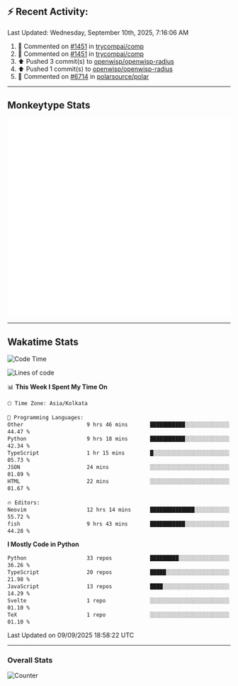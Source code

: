 ## :zap: Recent Activity:
<!--RECENT_ACTIVITY:last_update-->
Last Updated: Wednesday, September 10th, 2025, 7:16:06 AM
<!--RECENT_ACTIVITY:last_update_end-->
<!--RECENT_ACTIVITY:start-->
1. 💬 Commented on [#1451](https://github.com/trycompai/comp/pull/1451#issuecomment-3270325420) in [trycompai/comp](https://github.com/trycompai/comp)<br>
2. 💬 Commented on [#1451](https://github.com/trycompai/comp/pull/1451#issuecomment-3270303994) in [trycompai/comp](https://github.com/trycompai/comp)<br>
3. ⬆️ Pushed 3 commit(s) to [openwisp/openwisp-radius](https://github.com/openwisp/openwisp-radius)<br>
4. ⬆️ Pushed 1 commit(s) to [openwisp/openwisp-radius](https://github.com/openwisp/openwisp-radius)<br>
5. 💬 Commented on [#6714](https://github.com/polarsource/polar/pull/6714#discussion_r2329900468) in [polarsource/polar](https://github.com/polarsource/polar)<br>
<!--RECENT_ACTIVITY:end-->

---

## Monkeytype Stats
<a href="https://monkeytype.com/profile/dhanus">
  <img src="https://raw.githubusercontent.com/Dhanus3133/Dhanus3133/monkeytype/monkeytype-lb.svg" alt="Monkeytype Profile" />
</a>

---

## Wakatime Stats
<!--START_SECTION:waka-->
![Code Time](http://img.shields.io/badge/Code%20Time-3%2C091%20hrs%2034%20mins-blue)

![Lines of code](https://img.shields.io/badge/From%20Hello%20World%20I%27ve%20Written-4.9%20million%20lines%20of%20code-blue)

📊 **This Week I Spent My Time On** 

```text
🕑︎ Time Zone: Asia/Kolkata

💬 Programming Languages: 
Other                    9 hrs 46 mins       ███████████░░░░░░░░░░░░░░   44.47 % 
Python                   9 hrs 18 mins       ███████████░░░░░░░░░░░░░░   42.34 % 
TypeScript               1 hr 15 mins        █░░░░░░░░░░░░░░░░░░░░░░░░   05.73 % 
JSON                     24 mins             ░░░░░░░░░░░░░░░░░░░░░░░░░   01.89 % 
HTML                     22 mins             ░░░░░░░░░░░░░░░░░░░░░░░░░   01.67 % 

🔥 Editors: 
Neovim                   12 hrs 14 mins      ██████████████░░░░░░░░░░░   55.72 % 
fish                     9 hrs 43 mins       ███████████░░░░░░░░░░░░░░   44.28 % 
```

**I Mostly Code in Python** 

```text
Python                   33 repos            █████████░░░░░░░░░░░░░░░░   36.26 % 
TypeScript               20 repos            █████░░░░░░░░░░░░░░░░░░░░   21.98 % 
JavaScript               13 repos            ████░░░░░░░░░░░░░░░░░░░░░   14.29 % 
Svelte                   1 repo              ░░░░░░░░░░░░░░░░░░░░░░░░░   01.10 % 
TeX                      1 repo              ░░░░░░░░░░░░░░░░░░░░░░░░░   01.10 % 
```




 Last Updated on 09/09/2025 18:58:22 UTC
<!--END_SECTION:waka-->
---

### Overall Stats

<img src="https://moe-counter.glitch.me/get/@Dhanus3133?theme=asoul" alt="Counter" />
